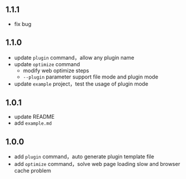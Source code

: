 ## 1.1.1

- fix bug

## 1.1.0

- update `plugin` command，allow any plugin name 
- update `optimize` command
  - modify web optimize steps
  - `--plugin` parameter support file mode and plugin mode
- update `example` project，test the usage of plugin mode  

## 1.0.1

- update README
- add `example.md`

## 1.0.0

- add `plugin` command，auto generate plugin template file
- add `optimize` command，solve web page loading slow and browser cache problem